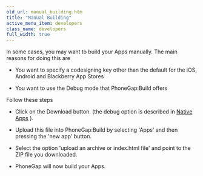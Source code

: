 ```yaml
---
old_url: manual_building.htm
title: "Manual Building"
active_menu_item: developers
class_name: developers
full_width: true
---
```



In some cases, you may want to build your Apps manually. The main reasons for doing this are

 - You want to specify a codesigning key other than the default for the iOS, Android and Blackberry App Stores

 - You want to use the Debug mode that PhoneGap:Build offers

Follow these steps

 - Click on the Download button. (the debug option is described in [Native Apps](/developers/documentation/scripting-apis/client-scripting-overview/debugging-ac-scripts/native-apps) ).

 - Upload this file into PhoneGap:Build by selecting 'Apps' and then pressing the 'new app' button.

 - Select the option 'upload an archive or index.html file' and point to the ZIP file you downloaded.

 - PhoneGap will now build your Apps.

